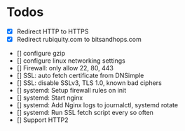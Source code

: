 # Todos

- [x] Redirect HTTP to HTTPS
- [x] Redirect rubiquity.com to bitsandhops.com
- [] configure gzip
- [] configure linux networking settings
- [] Firewall: only allow 22, 80, 443
- [] SSL: auto fetch certificate from DNSimple
- [] SSL: disable SSLv3, TLS 1.0, known bad ciphers
- [] systemd: Setup firewall rules on init
- [] systemd: Start nginx
- [] systemd: Add Nginx logs to journalctl, systemd rotate
- [] systemd: Run SSL fetch script every so often
- [] Support HTTP2
